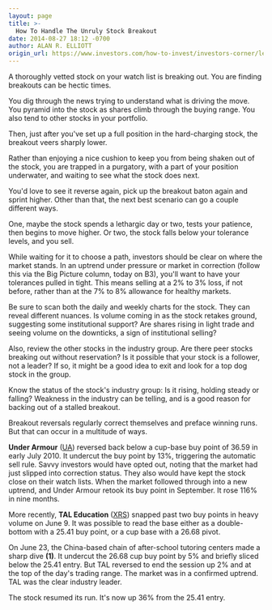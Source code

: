 ```yaml
---
layout: page
title: >-
  How To Handle The Unruly Stock Breakout
date: 2014-08-27 18:12 -0700
author: ALAN R. ELLIOTT
origin_url: https://www.investors.com/how-to-invest/investors-corner/learning-to-manage-a-reversed-breakout/
---
```


A thoroughly vetted stock on your watch list is breaking out. You are finding breakouts can be hectic times.

You dig through the news trying to understand what is driving the move. You pyramid into the stock as shares climb through the buying range. You also tend to other stocks in your portfolio.

Then, just after you've set up a full position in the hard-charging stock, the breakout veers sharply lower.

Rather than enjoying a nice cushion to keep you from being shaken out of the stock, you are trapped in a purgatory, with a part of your position underwater, and waiting to see what the stock does next.

You'd love to see it reverse again, pick up the breakout baton again and sprint higher. Other than that, the next best scenario can go a couple different ways.

One, maybe the stock spends a lethargic day or two, tests your patience, then begins to move higher. Or two, the stock falls below your tolerance levels, and you sell.

While waiting for it to choose a path, investors should be clear on where the market stands. In an uptrend under pressure or market in correction (follow this via the Big Picture column, today on B3), you'll want to have your tolerances pulled in tight. This means selling at a 2% to 3% loss, if not before, rather than at the 7% to 8% allowance for healthy markets.

Be sure to scan both the daily and weekly charts for the stock. They can reveal different nuances. Is volume coming in as the stock retakes ground, suggesting some institutional support? Are shares rising in light trade and seeing volume on the downticks, a sign of institutional selling?

Also, review the other stocks in the industry group. Are there peer stocks breaking out without reservation? Is it possible that your stock is a follower, not a leader? If so, it might be a good idea to exit and look for a top dog stock in the group.

Know the status of the stock's industry group: Is it rising, holding steady or falling? Weakness in the industry can be telling, and is a good reason for backing out of a stalled breakout.

Breakout reversals regularly correct themselves and preface winning runs. But that can occur in a multitude of ways.

**Under Armour** ([UA](https://research.investors.com/quote.aspx?symbol=UA)) reversed back below a cup-base buy point of 36.59 in early July 2010. It undercut the buy point by 13%, triggering the automatic sell rule. Savvy investors would have opted out, noting that the market had just slipped into correction status. They also would have kept the stock close on their watch lists. When the market followed through into a new uptrend, and Under Armour retook its buy point in September. It rose 116% in nine months.

More recently, **TAL Education** ([XRS](https://research.investors.com/quote.aspx?symbol=XRS)) snapped past two buy points in heavy volume on June 9. It was possible to read the base either as a double-bottom with a 25.41 buy point, or a cup base with a 26.68 pivot.

On June 23, the China-based chain of after-school tutoring centers made a sharp dive **(1)**. It undercut the 26.68 cup buy point by 5% and briefly sliced below the 25.41 entry. But TAL reversed to end the session up 2% and at the top of the day's trading range. The market was in a confirmed uptrend. TAL was the clear industry leader.

The stock resumed its run. It's now up 36% from the 25.41 entry.
